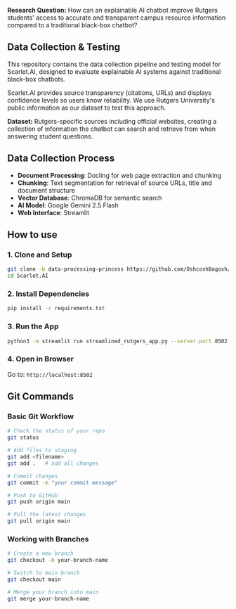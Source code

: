 **Research Question:** How can an explainable AI chatbot improve Rutgers students' access to accurate and transparent campus resource information compared to a traditional black-box chatbot?

## Data Collection & Testing

This repository contains the data collection pipeline and testing model for Scarlet.AI, designed to evaluate explainable AI systems against traditional black-box chatbots.

Scarlet.AI provides source transparency (citations, URLs) and displays confidence levels so users know reliability. We use Rutgers University's public information as our dataset to test this approach.

**Dataset:** Rutgers-specific sources including official websites, creating a collection of information the chatbot can search and retrieve from when answering student questions.

## Data Collection Process

- **Document Processing**: Docling for web page extraction and chunking
- **Chunking**: Text segmentation for retrieval of source URLs, title and document structure
- **Vector Database**: ChromaDB for semantic search
- **AI Model**: Google Gemini 2.5 Flash
- **Web Interface**: Streamlit

## How to use

### 1. Clone and Setup
```bash
git clone -b data-processing-princess https://github.com/OshcoshBagosh/Scarlet.AI.git
cd Scarlet.AI
```

### 2. Install Dependencies
```bash
pip install -r requirements.txt
```

### 3. Run the App
```bash
python3 -m streamlit run streamlined_rutgers_app.py --server.port 8502
```

### 4. Open in Browser
Go to: `http://localhost:8502`

## Git Commands

### Basic Git Workflow
```bash
# Check the status of your repo
git status

# Add files to staging
git add <filename>
git add .   # add all changes

# Commit changes
git commit -m "your commit message"

# Push to GitHub
git push origin main

# Pull the latest changes
git pull origin main
```

### Working with Branches
```bash
# Create a new branch
git checkout -b your-branch-name

# Switch to main branch
git checkout main

# Merge your branch into main
git merge your-branch-name
```
